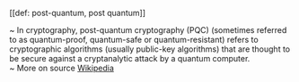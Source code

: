 [[def: post-quantum, post quantum]]

~ In cryptography, post-quantum cryptography (PQC) (sometimes referred to as quantum-proof, quantum-safe or quantum-resistant) refers to cryptographic algorithms (usually public-key algorithms) that are thought to be secure against a cryptanalytic attack by a quantum computer.  
~ More on source [Wikipedia](https://en.wikipedia.org/wiki/Post-quantum_cryptography)
